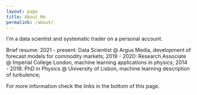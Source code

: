 ```yaml
---
layout: page
title: About Me
permalink: /about/
---
```


I'm a data scientist and systematic trader on a personal account.

Brief resume:
2021 - present: Data Scientist @ Argus Media, development of forecast models for commodity markets;
2019 - 2020: Research Associate @ Imperial College London, machine learning applications in physics;
2014 - 2018: PhD in Physics @ University of Lisbon, machine learning description of turbulence;

For more information check the links in the bottom of this page.
